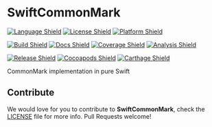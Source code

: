 # SwiftCommonMark

[![Language Shield]][language link] [![License Shield]][license link] [![Platform Shield]][cocoapods link]

[![Build Shield]][travis link] [![Docs Shield]][docs link] [![Coverage Shield]][codecov link]
[![Analysis Shield]][codebeat link]

[![Release Shield]][releases link] [![Cocoapods Shield]][cocoapods link] [![Carthage Shield]][carthage link]

CommonMark implementation in pure Swift

## Contribute

We would love for you to contribute to **SwiftCommonMark**, check the [LICENSE](LICENSE) file for more info. Pull
Requests welcome!

<!-- Links -->

[carthage link]: https://github.com/Carthage/Carthage
[cocoapods link]: http://cocoapods.org/pods/SwiftCommonMark
[codebeat link]: https://codebeat.co/projects/github-com-codytwinton-swiftcommonmark-master
[codecov link]: https://codecov.io/gh/codytwinton/SwiftCommonMark
[docs link]: http://cocoadocs.org/docsets/SwiftCommonMark
[language link]: https://swift.org
[license link]: LICENSE
[travis link]: https://travis-ci.org/codytwinton/SwiftCommonMark
[releases link]: https://github.com/codytwinton/SwiftCommonMark/releases

<!-- Images -->

[analysis shield]: https://codebeat.co/badges/661e29b9-8711-4203-ab52-ccf06695277e
[build shield]: https://img.shields.io/travis/codytwinton/SwiftCommonMark/master.svg
[carthage shield]: https://img.shields.io/badge/carthage-compatible-4BC51D.svg
[cocoapods shield]: https://img.shields.io/cocoapods/v/SwiftCommonMark.svg
[coverage shield]: https://img.shields.io/codecov/c/github/codytwinton/SwiftCommonMark/master.svg
[docs shield]: https://img.shields.io/cocoapods/metrics/doc-percent/SwiftCommonMark.svg
[language shield]: https://img.shields.io/badge/swift-4.2-orange.svg
[license shield]: https://img.shields.io/github/license/codytwinton/SwiftCommonMark.svg
[platform shield]: https://img.shields.io/cocoapods/p/SwiftCommonMark.svg
[release shield]: https://img.shields.io/github/release/codytwinton/SwiftCommonMark.svg
